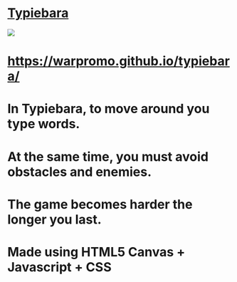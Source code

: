 <h1><a id="title" href="https://warpromo.github.io/typiebara/" target="_blank">Typiebara</a></h1>
<img src="https://img001.prntscr.com/file/img001/tRQNFiieTTSlc_PKpJ4AJQ.png"></img>
<h1><a id="title" href="https://warpromo.github.io/typiebara/" target="_blank">https://warpromo.github.io/typiebara/</a></h1>
<h1>In Typiebara, to move around you type words.</h1> 
<h1>At the same time, you must avoid obstacles and enemies.</h1> 
<h1>The game becomes harder the longer you last.</h1> 
<h1><b>Made using HTML5 Canvas + Javascript + CSS</b></h1>
